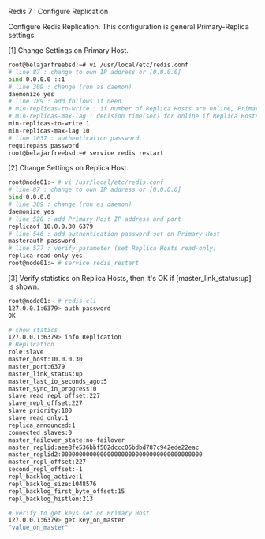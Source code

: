 Redis 7 : Configure Replication
 	
Configure Redis Replication. This configuration is general Primary-Replica settings.

[1]	Change Settings on Primary Host.
```sh
root@belajarfreebsd:~# vi /usr/local/etc/redis.conf
# line 87 : change to own IP address or [0.0.0.0]
bind 0.0.0.0 ::1
# line 309 : change (run as daemon)
daemonize yes
# line 789 : add follows if need
# min-replicas-to-write : if number of Replica Hosts are online, Primary Host accepts write requests
# min-replicas-max-lag : decision time(sec) for online if Replica Hosts return answer within specified time
min-replicas-to-write 1
min-replicas-max-lag 10
# line 1037 : authentication password
requirepass password
root@belajarfreebsd:~# service redis restart
```
[2]	Change Settings on Replica Host.
```sh
root@node01:~ # vi /usr/local/etc/redis.conf
# line 87 : change to own IP address or [0.0.0.0]
bind 0.0.0.0
# line 309 : change (run as daemon)
daemonize yes
# line 528 : add Primary Host IP address and port
replicaof 10.0.0.30 6379
# line 546 : add authentication password set on Primary Host
masterauth password
# line 577 : verify parameter (set Replica Hosts read-only)
replica-read-only yes
root@node01:~ # service redis restart
```
[3]	Verify statistics on Replica Hosts, then it's OK if [master_link_status:up] is shown.
```sh
root@node01:~ # redis-cli
127.0.0.1:6379> auth password 
OK

# show statics
127.0.0.1:6379> info Replication 
# Replication
role:slave
master_host:10.0.0.30
master_port:6379
master_link_status:up
master_last_io_seconds_ago:5
master_sync_in_progress:0
slave_read_repl_offset:227
slave_repl_offset:227
slave_priority:100
slave_read_only:1
replica_announced:1
connected_slaves:0
master_failover_state:no-failover
master_replid:aee8fe536bbf502dccc05bdbd787c942ede22eac
master_replid2:0000000000000000000000000000000000000000
master_repl_offset:227
second_repl_offset:-1
repl_backlog_active:1
repl_backlog_size:1048576
repl_backlog_first_byte_offset:15
repl_backlog_histlen:213

# verify to get keys set on Primary Host
127.0.0.1:6379> get key_on_master 
"value_on_master"
```
